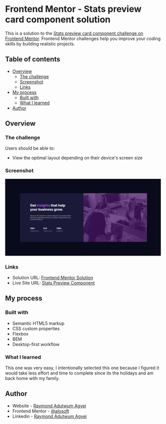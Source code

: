 # Frontend Mentor - Stats preview card component solution

This is a solution to the [Stats preview card component challenge on Frontend Mentor](https://www.frontendmentor.io/challenges/stats-preview-card-component-8JqbgoU62). Frontend Mentor challenges help you improve your coding skills by building realistic projects. 

## Table of contents

- [Overview](#overview)
  - [The challenge](#the-challenge)
  - [Screenshot](#screenshot)
  - [Links](#links)
- [My process](#my-process)
  - [Built with](#built-with)
  - [What I learned](#what-i-learned)
- [Author](#author)


## Overview

### The challenge

Users should be able to:

- View the optimal layout depending on their device's screen size

### Screenshot

![](./stats_component.png)


### Links

- Solution URL: [Frontend Mentor Solution](https://www.frontendmentor.io/solutions/responsive-stats-preview-card-component-with-html-and-css-p1ZuL4d_N)
- Live Site URL: [Stats Preview Component](https://alosoft.github.io/frontend_mentor-stats-preview-card-component-main/)

## My process

### Built with

- Semantic HTML5 markup
- CSS custom properties
- Flexbox
- BEM
- Desktop-first workflow

### What I learned

This one was very easy, I intentionally selected this one because I figured it would take less effort and time to complete since its the holidays and am back home with my family.


## Author

- Website - [Raymond Adutwum Agyei](https://corps-ai.herokuapp.com)
- Frontend Mentor - [@alosoft](https://www.frontendmentor.io/profile/alosoft)
- Linkedin - [Raymond Adutwum Agyei](https://www.linkedin.com/in/raymond-adutwum-agyei-366929117/)

